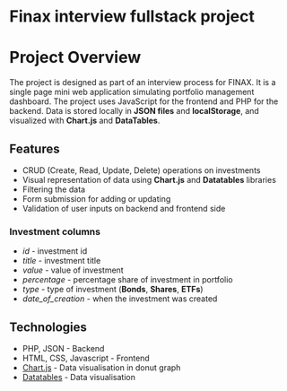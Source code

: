 # Finax interview fullstack project

# Project Overview

The project is designed as part of an 
interview process for FINAX. 
It is a single page mini web application
simulating portfolio management dashboard.
The project uses JavaScript for the frontend and PHP for the backend.
Data is stored locally in **JSON files** and **localStorage**,
and visualized with **Chart.js** and **DataTables**.

## Features

- CRUD (Create, Read, Update, Delete) operations on investments
- Visual representation of data using **Chart.js**
  and **Datatables** libraries
- Filtering the data
- Form submission for adding or updating
- Validation of user inputs on backend and frontend side

### Investment columns

- *id* - investment id
- *title* - investment title
- *value* - value of investment
- *percentage* - percentage share of investment in portfolio
- *type* - type of investment (**Bonds**, **Shares**, **ETFs**)
- *date_of_creation* - when the investment was created


## Technologies

- PHP, JSON - Backend
- HTML, CSS, Javascript - Frontend
- [Chart.js](https://www.chartjs.org/) - Data visualisation in donut graph
- [Datatables](https://datatables.net/) - Data visualisation